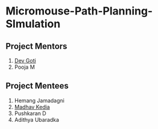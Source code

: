 # Micromouse-Path-Planning-SImulation



## Project Mentors

1. [Dev Goti](https://github.com/devgoti16)
2. Pooja M

## Project Mentees
1. Hemang Jamadagni
2. [Madhav Kedia](https://github.com/madhavkedia018)
3. Pushkaran D
4. Adithya Ubaradka
